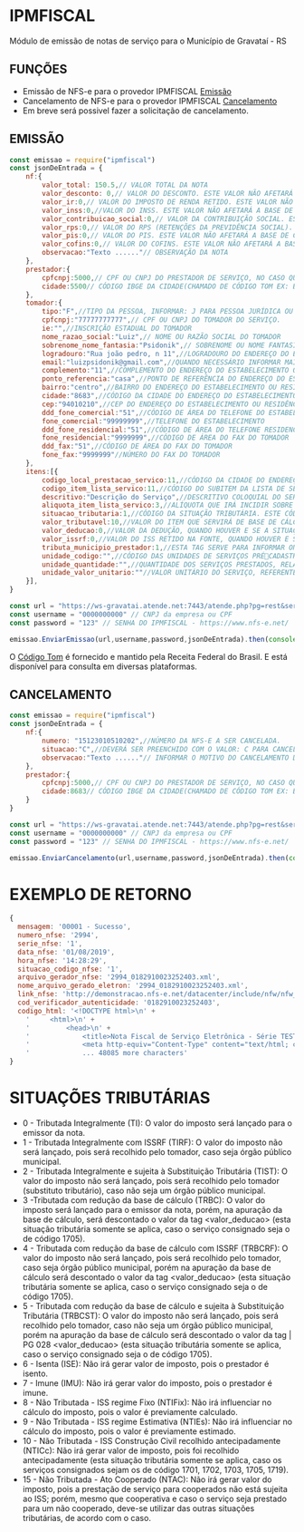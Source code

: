 # IPMFISCAL
Módulo de emissão de notas de serviço para o Município de Gravataí - RS

## FUNÇÕES
- Emissão de NFS-e para o provedor IPMFISCAL  [Emissão](#emissão)
- Cancelamento de NFS-e para o provedor IPMFISCAL [Cancelamento](#cancelamento)
- Em breve será possivel fazer a solicitação de cancelamento.

## EMISSÃO
```javascript
const emissao = require("ipmfiscal")
const jsonDeEntrada = {
    nf:{
        valor_total: 150.5,// VALOR TOTAL DA NOTA
        valor_desconto: 0,// VALOR DO DESCONTO. ESTE VALOR NÃO AFETARÁ A BASE DE CÁLCULO DO IMPOSTO, APENAS ASSINALA NA NOTA
        valor_ir:0,// VALOR DO IMPOSTO DE RENDA RETIDO. ESTE VALOR NÃO AFETARÁ A BASE DE CÁLCULO DO IMPOSTO, APENAS ASSINALA NA NOTA.
        valor_inss:0,//VALOR DO INSS. ESTE VALOR NÃO AFETARÁ A BASE DE CÁLCULO DO IMPOSTO, APENAS ASSINALA NA NOTA.
        valor_contribuicao_social:0,// VALOR DA CONTRIBUIÇÃO SOCIAL. ESTE VALOR NÃO AFETARÁ A BASE DE CÁLCULO DO IMPOSTO, APENAS ASSINALA NA NOTA.
        valor_rps:0,// VALOR DO RPS (RETENÇÕES DA PREVIDÊNCIA SOCIAL). ESTE VALOR NÃO AFETARÁ A BASE DE CÁLCULO DO IMPOSTO, APENAS ASSINALA NA NOTA.
        valor_pis:0,// VALOR DO PIS. ESTE VALOR NÃO AFETARÁ A BASE DE CÁLCULO DO IMPOSTO, APENAS ASSINALA NA NOTA.
        valor_cofins:0,// VALOR DO COFINS. ESTE VALOR NÃO AFETARÁ A BASE DE CÁLCULO DO IMPOSTO, APENAS ASSINALA NA NOTA.
        observacao:"Texto ......"// OBSERVAÇÃO DA NOTA 
    },
    prestador:{
        cpfcnpj:5000,// CPF OU CNPJ DO PRESTADOR DE SERVIÇO, NO CASO QUEM ESTÁ FAZENDO O SERVIÇO
        cidade:5500// CÓDIGO IBGE DA CIDADE(CHAMADO DE CÓDIGO TOM EX: Brusque 8055, GRAVATAÍ 8683) 
    },
    tomador:{
        tipo:"F",//TIPO DA PESSOA, INFORMAR: J PARA PESSOA JURÍDICA OU F PARA PESSOA FÍSICA.
        cpfcnpj:"77777777777",// CPF OU CNPJ DO TOMADOR DO SERVIÇO.
        ie:"",//INSCRIÇÃO ESTADUAL DO TOMADOR
        nome_razao_social:"Luiz",// NOME OU RAZÃO SOCIAL DO TOMADOR 
        sobrenome_nome_fantasia:"Psidonik",// SOBRENOME OU NOME FANTASIA
        logradouro:"Rua joão pedro, n 11",//LOGRADOURO DO ENDEREÇO DO ESTABELECIMENTO OU RESIDÊNCIA DO TOMADOR DO(S) SERVIÇO(S).
        email:"luizpsidonik@gmail.com",//QUANDO NECESSÁRIO INFORMAR MAIS DE UM E-MAIL OS MESMOS DEVERÃO SER SEPARADOS POR (;) OU (,)
        complemento:"11",//COMPLEMENTO DO ENDEREÇO DO ESTABELECIMENTO OU RESIDÊNCIA 
        ponto_referencia:"casa",//PONTO DE REFERÊNCIA DO ENDEREÇO DO ESTABELECIMENTO OU RESIDÊNCIA
        bairro:"centro",//BAIRRO DO ENDEREÇO DO ESTABELECIMENTO OU RESIDÊNCIA
        cidade:"8683",//CÓDIGO DA CIDADE DO ENDEREÇO DO ESTABELECIMENTO OU RESIDÊNCIA DO TOMADOR
        cep:"94010210",//CEP DO ENDEREÇO DO ESTABELECIMENTO OU RESIDÊNCIA
        ddd_fone_comercial:"51",//CÓDIGO DE ÁREA DO TELEFONE DO ESTABELECIMENTO
        fone_comercial:"99999999",//TELEFONE DO ESTABELECIMENTO
        ddd_fone_residencial:"51",//CÓDIGO DE ÁREA DO TELEFONE RESIDENCIAL
        fone_residencial:"9999999",//CÓDIGO DE ÁREA DO FAX DO TOMADOR
        ddd_fax:"51",//CÓDIGO DE ÁREA DO FAX DO TOMADOR
        fone_fax:"9999999"//NÚMERO DO FAX DO TOMADOR
    },
    itens:[{
        codigo_local_prestacao_servico:11,//CÓDIGO DA CIDADE DO ENDEREÇO DO ESTABELECIMENTO OU RESIDÊNCIA DO PRESTADOR (EX: Brusque 8055, GRAVATAÍ 8683)
        codigo_item_lista_servico:11,//CÓDIGO DO SUBITEM DA LISTA DE SERVIÇOS, EM CONFORMIDADE COM A LEI COMPLEMENTAR 116/2003.
        descritivo:"Descrição do Serviço",//DESCRITIVO COLOQUIAL DO SERVIÇO PRESTADO.
        aliquota_item_lista_servico:3,//ALÍQUOTA QUE IRÁ INCIDIR SOBRE A BASE DE CÁLCULO.ESTA ALÍQUOTA SERÁ CONSISTIDA DE ACORDO COM A LEGISLAÇÃO DO MUNICÍPIO. ATENÇÃO: CASO SEJA INFORMADA INCORRETAMENTE, O SOFTWARE REJEITARÁ A NOTA.
        situacao_tributaria:1,//CÓDIGO DA SITUAÇÃO TRIBUTÁRIA. ESTE CÓDIGO CARACTERIZARÁ A FORMA DE COBRANÇA DO ISS. VEJA NO ABA SITUAÇÕES TRIBUTÁRIAS. 
        valor_tributavel:10,//VALOR DO ITEM QUE SERVIRÁ DE BASE DE CÁLCULO PARA O IMPOSTO, COM A DEDUÇÃO APLICADA, SE A SITUAÇÃO TRIBUTÁRIA PERMITIR.
        valor_deducao:0,//VALOR DA DEDUÇÃO, QUANDO HOUVER E SE A SITUAÇÃO TRIBUTÁRIA PERMITIR.
        valor_issrf:0,//VALOR DO ISS RETIDO NA FONTE, QUANDO HOUVER E SE A SITUAÇÃO TRIBUTÁRIA PERMITIR.
        tributa_municipio_prestador:1,//ESTA TAG SERVE PARA INFORMAR ONDE SERÁ RECOLHIDO O IMPOSTO E DEVE SER PREENCHIDA COM: "0" OU "N" QUANDO A TRIBUTAÇÃO OCORRE NO LOCAL DA PRESTAÇÃO DO SERVIÇO, OU; "1" OU "S" QUANDO A TRIBUTAÇÃO OCORRE NO MUNICÍPIO DO PRESTADOR.
        unidade_codigo:"",//CÓDIGO DAS UNIDADES DE SERVIÇOS PRÉCADASTRADAS. OBS: CÓDIGO SOBRE VARIAÇÕES DE PREFEITURA PARA PREFEITURA. CAMPO TORNA-SE OBRIGATÓRIO A PARTIR DO MOMENTO EM QUE O MUNICÍPIO UTILIZA ESTA CONFIGURAÇÃO.
        unidade_quantidade:"",//QUANTIDADE DOS SERVIÇOS PRESTADOS, RELATIVO À UNIDADE INFORMADA. OBS.: CAMPO TORNA-SE OBRIGATÓRIO A PARTIR DO MOMENTO EM QUE O MUNICÍPIO UTILIZA ESTA CONFIGURAÇÃO.
        unidade_valor_unitario:""//VALOR UNITÁRIO DO SERVIÇO, REFERENTE A UNIDADE INFORMADA. OBS: CAMPO TORNA-SE OBRIGATÓRIO A PARTIR DO MOMENTO EM QUE O MUNICÍPIO UTILIZA ESTA CONFIGURAÇÃO.
    }],
}

const url = "https://ws-gravatai.atende.net:7443/atende.php?pg=rest&service=WNERestServiceNFSe&cidade=padrao"//URL PADRÃO DE GRAVATAÍ
const username = "0000000000" // CNPJ da empresa ou CPF
const password = "123" // SENHA DO IPMFISCAL - https://www.nfs-e.net/

emissao.EnviarEmissao(url,username,password,jsonDeEntrada).then(console.log).catch(console.log)// O RETORNO É JSON DA EMISSÃO
```
O  [Código Tom](http://www.fazenda.mg.gov.br/governo/assuntos_municipais/codigomunicipio/codmunicoutest_rs.html) é fornecido e mantido pela Receita Federal do Brasil. E está disponível para consulta em diversas plataformas.
## CANCELAMENTO
```javascript
const emissao = require("ipmfiscal")
const jsonDeEntrada = {
    nf:{
        numero: "15123010510202",//NÚMERO DA NFS-E A SER CANCELADA.
        situacao:"C",//DEVERÁ SER PREENCHIDO COM O VALOR: C PARA CANCELAMENTO
        observacao:"Texto ......"// INFORMAR O MOTIVO DO CANCELAMENTO DA NFS-E.
    },
    prestador:{
        cpfcnpj:5000,// CPF OU CNPJ DO PRESTADOR DE SERVIÇO, NO CASO QUEM ESTÁ FAZENDO O SERVIÇO
        cidade:8683// CÓDIGO IBGE DA CIDADE(CHAMADO DE CÓDIGO TOM EX: Brusque 8055, GRAVATAÍ 8683) 
    }
}

const url = "https://ws-gravatai.atende.net:7443/atende.php?pg=rest&service=WNERestServiceNFSe&cidade=padrao"//URL PADRÃO DE GRAVATAÍ
const username = "0000000000" // CNPJ da empresa ou CPF
const password = "123" // SENHA DO IPMFISCAL - https://www.nfs-e.net/

emissao.EnviarCancelamento(url,username,password,jsonDeEntrada).then(console.log).catch(console.log)// O RETORNO É JSON DO CANCELAMENTO
```
# EXEMPLO DE RETORNO
```javascript
{
  mensagem: '00001 - Sucesso',
  numero_nfse: '2994',
  serie_nfse: '1',
  data_nfse: '01/08/2019',
  hora_nfse: '14:28:29',
  situacao_codigo_nfse: '1',
  arquivo_gerador_nfse: '2994_0182910023252403.xml',
  nome_arquivo_gerado_eletron: '2994_0182910023252403.xml',
  link_nfse: 'http://demonstracao.nfs-e.net/datacenter/include/nfw/nfw_imp_notas.php?codauten=0182910023252403',
  cod_verificador_autenticidade: '0182910023252403',
  codigo_html: '<!DOCTYPE html>\n' +
    '     <html>\n' +
    '         <head>\n' +
    '             <title>Nota Fiscal de Serviço Eletrônica - Série TESTE - DEMONSTRACAO Nº 2994</title>\n' +
    '             <meta http-equiv="Content-Type" content="text/html; charset=ISO-8859-1">\n' +
    '             ... 48085 more characters'
}
```
# SITUAÇÕES TRIBUTÁRIAS
- 0 - Tributada Integralmente (TI): O valor do imposto será lançado para o emissor da nota.
- 1 - Tributada Integralmente com ISSRF (TIRF): O valor do imposto não será lançado, pois será recolhido pelo tomador, caso seja órgão público municipal.
- 2 - Tributada Integralmente e sujeita à Substituição Tributária (TIST): O valor do imposto não será lançado, pois será recolhido pelo tomador (substituto tributário), caso não seja um órgão público municipal.
- 3 -Tributada com redução da base de cálculo (TRBC): O valor do imposto será lançado para o emissor da nota, porém, na apuração da base de cálculo, será descontado o valor da tag <valor_deducao> (esta situação tributária somente se  aplica, caso o serviço consignado seja o de código 1705).
- 4 - Tributada com redução da base de cálculo com ISSRF (TRBCRF): O valor do imposto não será lançado, pois será recolhido pelo tomador, caso seja órgão público municipal, porém na apuração da base de cálculo será descontado o valor da tag <valor_deducao> (esta situação tributária somente se aplica, caso o serviço consignado seja o de código 1705).
- 5 - Tributada com redução da base de cálculo e sujeita à Substituição Tributária (TRBCST):
O valor do imposto não será lançado, pois será recolhido pelo tomador, caso não seja um órgão público municipal, porém na apuração da base de cálculo será descontado o valor da tag | PG 028 <valor_deducao> (esta situação tributária somente se aplica, caso o serviço consignado seja o de código 1705).
- 6 - Isenta (ISE): Não irá gerar valor de imposto, pois o prestador é isento.
- 7 - Imune (IMU): Não irá gerar valor do imposto, pois o prestador é imune.
- 8 - Não Tributada - ISS regime Fixo (NTIFix): Não irá influenciar no cálculo do imposto, pois o valor é previamente calculado.
- 9 - Não Tributada - ISS regime Estimativa (NTIEs): Não irá influenciar no cálculo do imposto, pois o valor é previamente estimado.
- 10 - Não Tributada - ISS Construção Civil recolhido antecipadamente (NTICc): Não irá gerar valor de imposto, pois foi recolhido antecipadamente (esta situação tributária somente se aplica, caso os serviços consignados sejam os de código 1701, 1702, 1703, 1705, 1719).
- 15 - Não Tributada - Ato Cooperado (NTAC): Não irá gerar valor do imposto, pois a prestação de serviço para cooperados não está sujeita ao ISS; porém, mesmo que cooperativa e caso o serviço seja prestado para um não cooperado, deve-se utilizar das outras situações tributárias, de acordo com o caso.
